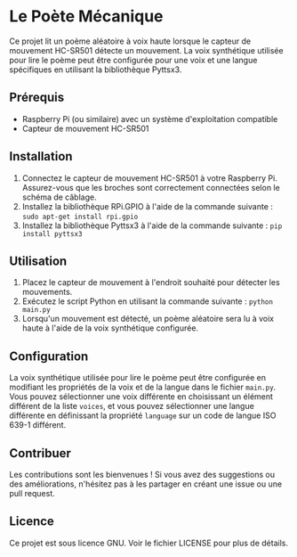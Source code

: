 # Le Poète Mécanique

Ce projet lit un poème aléatoire à voix haute lorsque le capteur de mouvement HC-SR501 détecte un mouvement. La voix synthétique utilisée pour lire le poème peut être configurée pour une voix et une langue spécifiques en utilisant la bibliothèque Pyttsx3.

## Prérequis

- Raspberry Pi (ou similaire) avec un système d'exploitation compatible
- Capteur de mouvement HC-SR501

## Installation

1. Connectez le capteur de mouvement HC-SR501 à votre Raspberry Pi. Assurez-vous que les broches sont correctement connectées selon le schéma de câblage.
2. Installez la bibliothèque RPi.GPIO à l'aide de la commande suivante : `sudo apt-get install rpi.gpio`
3. Installez la bibliothèque Pyttsx3 à l'aide de la commande suivante : `pip install pyttsx3`

## Utilisation

1. Placez le capteur de mouvement à l'endroit souhaité pour détecter les mouvements.
2. Exécutez le script Python en utilisant la commande suivante : `python main.py`
3. Lorsqu'un mouvement est détecté, un poème aléatoire sera lu à voix haute à l'aide de la voix synthétique configurée.

## Configuration

La voix synthétique utilisée pour lire le poème peut être configurée en modifiant les propriétés de la voix et de la langue dans le fichier `main.py`. Vous pouvez sélectionner une voix différente en choisissant un élément différent de la liste `voices`, et vous pouvez sélectionner une langue différente en définissant la propriété `language` sur un code de langue ISO 639-1 différent.

## Contribuer

Les contributions sont les bienvenues ! Si vous avez des suggestions ou des améliorations, n'hésitez pas à les partager en créant une issue ou une pull request.

## Licence

Ce projet est sous licence GNU. Voir le fichier LICENSE pour plus de détails.
